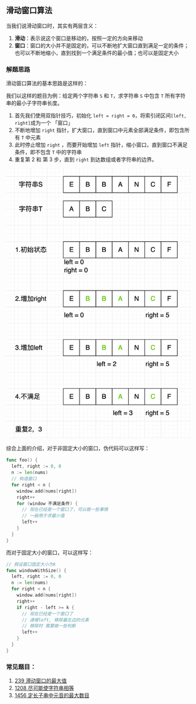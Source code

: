 ## 滑动窗口算法

当我们说滑动窗口时，其实有两层含义：

1. **滑动**：表示说这个窗口是移动的，按照一定的方向来移动
2. **窗口**：窗口的大小并不是固定的，可以不断地扩大窗口直到满足一定的条件；也可以不断地缩小，直到找到一个满足条件的最小值；也可以是固定大小



### 解题思路

滑动窗口算法的基本思路是这样的：

我们以这样的题目为例：给定两个字符串 `S` 和 `T`，求字符串 `S` 中包含 `T` 所有字符串的最小子字符串长度。

1. 首先我们使用双指针技巧，初始化 `left = right = 0`，将索引闭区间`[left, right]`成为一个 「窗口」
2. 不断地增加 `right` 指针，扩大窗口，直到窗口中元素全部满足条件，即包含所有 `T` 中元素
3. 此时停止增加 `right` ，而要开始增加 `left` 指针，缩小窗口，直到窗口不满足条件，即不包含 `T` 中的字符串
4. 重复第 2 和 第 3 步，直到 `right` 到达数组或者字符串的边界。

![image-20220929112135413](./images/image_slidingwindow.png)



综合上面的介绍，对于非固定大小的窗口，伪代码可以这样写：

```go
func foo() {
  left, right := 0, 0
  n := len(nums)
  // 构造窗口
  for right < n {
    window.add(nums[right])
    right++
    for (window 不满足条件) {
      // 现在已经是一个窗口了，可以做一些事情
      // 一般用于求最小值
      left++
    }
  }
}
```

而对于固定大小的窗口，可以这样写：

```go
// 假设窗口固定大小为k
func windowWithSize() {
  left, right := 0, 0
  n := len(nums)
  for right < n {
    window.add(nums[right])
    right++
    if right - left >= k {
      // 现在已经是一个窗口了
      // 递增left, 移除最左边的元素
      // 移除时 需要做一些判断
      left++
    } 
  }
}
```



### 常见题目：

1. [239 滑动窗口的最大值](https://leetcode.cn/problems/sliding-window-maximum/)
1. [1208 尽可能使字符串相等](https://leetcode.cn/problems/get-equal-substrings-within-budget)
1. [1456 定长子串中元音的最大数目](https://leetcode.cn/problems/maximum-number-of-vowels-in-a-substring-of-given-length/)
